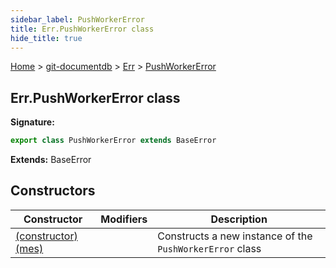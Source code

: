 ```yaml
---
sidebar_label: PushWorkerError
title: Err.PushWorkerError class
hide_title: true
---
```


[Home](./index.md) &gt; [git-documentdb](./git-documentdb.md) &gt; [Err](./git-documentdb.err.md) &gt; [PushWorkerError](./git-documentdb.err.pushworkererror.md)

## Err.PushWorkerError class


<b>Signature:</b>

```typescript
export class PushWorkerError extends BaseError 
```
<b>Extends:</b> BaseError

## Constructors

|  Constructor | Modifiers | Description |
|  --- | --- | --- |
|  [(constructor)(mes)](./git-documentdb.err.pushworkererror._constructor_.md) |  | Constructs a new instance of the <code>PushWorkerError</code> class |

